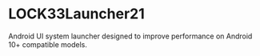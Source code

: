 # LOCK33Launcher21
Android UI system launcher designed to improve performance on Android 10+ compatible models. 
